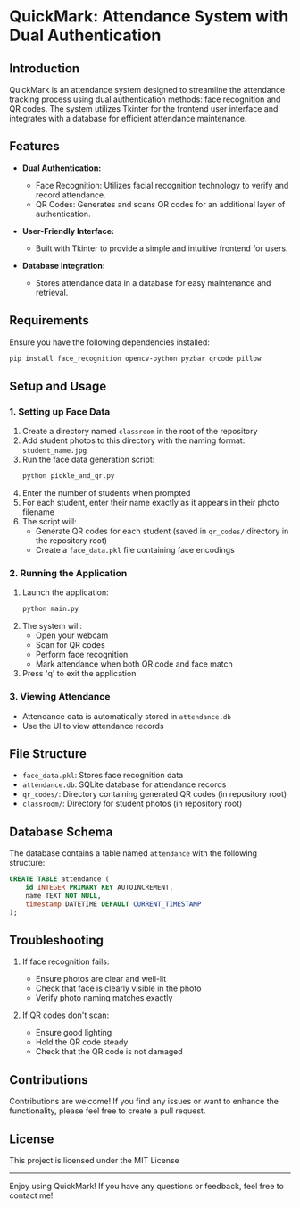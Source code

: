 # QuickMark: Attendance System with Dual Authentication

## Introduction

QuickMark is an attendance system designed to streamline the attendance tracking process using dual authentication methods: face recognition and QR codes. The system utilizes Tkinter for the frontend user interface and integrates with a database for efficient attendance maintenance.

## Features

- **Dual Authentication:**
  - Face Recognition: Utilizes facial recognition technology to verify and record attendance.
  - QR Codes: Generates and scans QR codes for an additional layer of authentication.

- **User-Friendly Interface:**
  - Built with Tkinter to provide a simple and intuitive frontend for users.

- **Database Integration:**
  - Stores attendance data in a database for easy maintenance and retrieval.

## Requirements

Ensure you have the following dependencies installed:

```bash
pip install face_recognition opencv-python pyzbar qrcode pillow
```

## Setup and Usage

### 1. Setting up Face Data

1. Create a directory named `classroom` in the root of the repository
2. Add student photos to this directory with the naming format: `student_name.jpg`
3. Run the face data generation script:
   ```bash
   python pickle_and_qr.py
   ```
4. Enter the number of students when prompted
5. For each student, enter their name exactly as it appears in their photo filename
6. The script will:
   - Generate QR codes for each student (saved in `qr_codes/` directory in the repository root)
   - Create a `face_data.pkl` file containing face encodings

### 2. Running the Application

1. Launch the application:
   ```bash
   python main.py
   ```
2. The system will:
   - Open your webcam
   - Scan for QR codes
   - Perform face recognition
   - Mark attendance when both QR code and face match
3. Press 'q' to exit the application

### 3. Viewing Attendance

- Attendance data is automatically stored in `attendance.db`
- Use the UI to view attendance records

## File Structure

- `face_data.pkl`: Stores face recognition data
- `attendance.db`: SQLite database for attendance records
- `qr_codes/`: Directory containing generated QR codes (in repository root)
- `classroom/`: Directory for student photos (in repository root)

## Database Schema

The database contains a table named `attendance` with the following structure:

```sql
CREATE TABLE attendance (
    id INTEGER PRIMARY KEY AUTOINCREMENT,
    name TEXT NOT NULL,
    timestamp DATETIME DEFAULT CURRENT_TIMESTAMP
);
```

## Troubleshooting

1. If face recognition fails:
   - Ensure photos are clear and well-lit
   - Check that face is clearly visible in the photo
   - Verify photo naming matches exactly

2. If QR codes don't scan:
   - Ensure good lighting
   - Hold the QR code steady
   - Check that the QR code is not damaged

## Contributions

Contributions are welcome! If you find any issues or want to enhance the functionality, please feel free to create a pull request.

## License

This project is licensed under the MIT License

---

Enjoy using QuickMark! If you have any questions or feedback, feel free to contact me!
